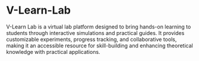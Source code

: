# V-Learn-Lab
V-Learn Lab is a virtual lab platform designed to bring hands-on learning to students through interactive simulations and practical guides. It provides customizable experiments, progress tracking, and collaborative tools, making it an accessible resource for skill-building and enhancing theoretical knowledge with practical applications.
